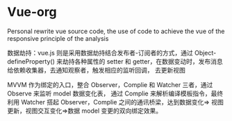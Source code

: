 # Vue-org
Personal rewrite vue source code, the use of code to achieve the vue of the responsive principle of the analysis


数据劫持：vue.js 则是采用数据劫持结合发布者-订阅者的方式，通过 Object-defineProperty()
来劫持各种属性的 setter 和 getter，在数据变动时，发布消息给依赖收集器，去通知观察者，触发相应的监听回调，
去更新视图

MVVM 作为绑定的入口，整合 Observer，Complie 和 Watcher 三者，通过 Observe 来监听 model 数据变化表，
通过 Complie 来解析编译模板指令，最终利用 Watcher 搭起 Observer，Complie 之间的通讯桥梁，达到数据变化=>
视图更新，视图交互变化=>数据 model 变更的双向绑定效果。